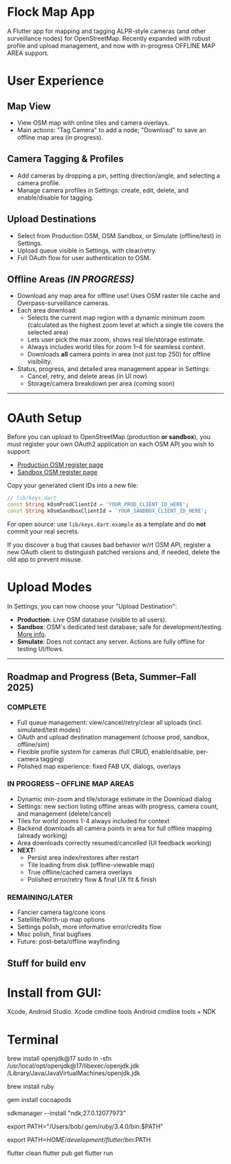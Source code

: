 # Flock Map App

A Flutter app for mapping and tagging ALPR-style cameras (and other surveillance nodes) for OpenStreetMap. Recently expanded with robust profile and upload management, and now with in-progress OFFLINE MAP AREA support.

# User Experience

## Map View
- View OSM map with online tiles and camera overlays.
- Main actions: "Tag Camera" to add a node; "Download" to save an offline map area (in progress).

## Camera Tagging & Profiles
- Add cameras by dropping a pin, setting direction/angle, and selecting a camera profile.
- Manage camera profiles in Settings: create, edit, delete, and enable/disable for tagging.

## Upload Destinations
- Select from Production OSM, OSM Sandbox, or Simulate (offline/test) in Settings.
- Upload queue visible in Settings, with clear/retry.
- Full OAuth flow for user authentication to OSM.

## Offline Areas *(IN PROGRESS)*
- Download any map area for offline use! Uses OSM raster tile cache and Overpass-surveillance cameras.
- Each area download:
  - Selects the current map region with a dynamic minimum zoom (calculated as the highest zoom level at which a single tile covers the selected area)
  - Lets user pick the max zoom, shows real tile/storage estimate.
  - Always includes world tiles for zoom 1–4 for seamless context.
  - Downloads **all** camera points in area (not just top 250) for offline visibility.
- Status, progress, and detailed area management appear in Settings:
  - Cancel, retry, and delete areas (in UI now)
  - Storage/camera breakdown per area (coming soon)

---


# OAuth Setup

Before you can upload to OpenStreetMap (production **or sandbox**), you must register your own OAuth2 application on each OSM API you wish to support:
- [Production OSM register page](https://www.openstreetmap.org/oauth2/applications)
- [Sandbox OSM register page](https://master.apis.dev.openstreetmap.org/oauth2/applications)

Copy your generated client IDs into a new file:

```dart
// lib/keys.dart
const String kOsmProdClientId = 'YOUR_PROD_CLIENT_ID_HERE';
const String kOsmSandboxClientId = 'YOUR_SANDBOX_CLIENT_ID_HERE';
```

For open source: use `lib/keys.dart.example` as a template and do **not** commit your real secrets.

If you discover a bug that causes bad behavior w/rt OSM API, register a new OAuth client to distinguish patched versions and, if needed, delete the old app to prevent misuse.

# Upload Modes

In Settings, you can now choose your "Upload Destination":
- **Production**: Live OSM database (visible to all users).
- **Sandbox**: OSM's dedicated test database; safe for development/testing. [More info](https://wiki.openstreetmap.org/wiki/Sandbox).
- **Simulate**: Does not contact any server. Actions are fully offline for testing UI/flows.

---

## Roadmap and Progress (Beta, Summer–Fall 2025)

### **COMPLETE**
- Full queue management: view/cancel/retry/clear all uploads (incl. simulated/test modes)
- OAuth and upload destination management (choose prod, sandbox, offline/sim)
- Flexible profile system for cameras (full CRUD, enable/disable, per-camera tagging)
- Polished map experience: fixed FAB UX, dialogs, overlays

### **IN PROGRESS – OFFLINE MAP AREAS**
- Dynamic min-zoom and tile/storage estimate in the Download dialog
- Settings: new section listing offline areas with progress, camera count, and management (delete/cancel)
- Tiles for world zooms 1-4 always included for context
- Backend downloads all camera points in area for full offline mapping (already working)
- Area downloads correctly resumed/cancelled (UI feedback working)
- **NEXT:**
    - Persist area index/restores after restart
    - Tile loading from disk (offline-viewable map)
    - True offline/cached camera overlays
    - Polished error/retry flow & final UX fit & finish

### **REMAINING/LATER**
- Fancier camera tag/cone icons
- Satellite/North-up map options
- Settings polish, more informative error/credits flow
- Misc polish, final bugfixes
- Future: post-beta/offline wayfinding

## Stuff for build env
# Install from GUI:
Xcode, Android Studio.
Xcode cmdline tools
Android cmdline tools + NDK

# Terminal
brew install openjdk@17
sudo ln -sfn /usr/local/opt/openjdk@17/libexec/openjdk.jdk /Library/Java/JavaVirtualMachines/openjdk.jdk

brew install ruby

gem install cocoapods

sdkmanager --install "ndk;27.0.12077973"

export PATH="/Users/bob/.gem/ruby/3.4.0/bin:$PATH"

export PATH=$HOME/development/flutter/bin:$PATH

flutter clean
flutter pub get
flutter run
